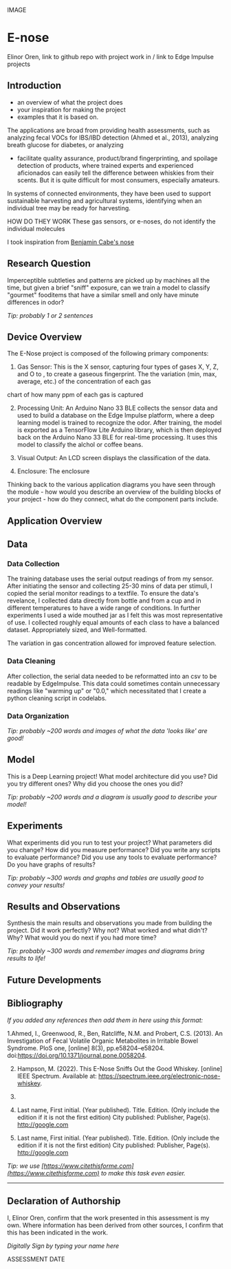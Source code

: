 IMAGE 

# E-nose 

Elinor Oren, link to github repo with project work in / link to Edge Impulse projects

## Introduction
- an overview of what the project does
- your inspiration for making the project 
- examples that it is based on.

The applications are broad from providing health assessments, such as analyzing fecal VOCs for IBS/IBD detection (Ahmed et al., 2013), analyzing breath glucose for diabetes, or analyzing 

- facilitate quality assurance, product/brand fingerprinting, and spoilage detection of products, where trained experts and experienced aficionados can easily tell the difference between whiskies from their scents. But it is quite difficult for most consumers, especially amateurs.

In systems of connected environments, they have been used to support sustainable harvesting and agricultural systems, identifying when an individual tree may be ready for harvesting.

HOW DO THEY WORK
These gas sensors, or e-noses, do not identify the individual molecules 


I took inspiration from [Benjamin Cabe's nose](https://blog.benjamin-cabe.com/2021/08/03/how-i-built-a-connected-artificial-nose)

## Research Question
Imperceptible subtleties and patterns are picked up by machines all the time, but given a brief "sniff" exposure, can we train a model to classify "gourmet" fooditems that have a similar smell and only have minute differences in odor? 

*Tip: probably 1 or 2 sentences*

## Device Overview
The E-Nose project is composed of the following primary components:

1. Gas Sensor: This is the X sensor, capturing four types of gases X, Y, Z, and O to , to create a gaseous fingerprint. The the variation (min, max, average, etc.) of the concentration of each gas

chart of how many ppm of each gas is captured

2. Processing Unit: An Arduino Nano 33 BLE collects the sensor data and used to build a database on the Edge Impulse platform, where a deep learning model is trained to recognize the odor. After training, the model is exported as a TensorFlow Lite Arduino library, which is then deployed back on the Arduino Nano 33 BLE for real-time processing. It uses this model to classify the alchol or coffee beans.

3. Visual Output: An LCD screen displays the classification of the data.
   
4. Enclosure: The enclosure 

Thinking back to the various application diagrams you have seen through the module - how would you describe an overview of the building blocks of your project - how do they connect, what do the component parts include.

## Application Overview



## Data
### Data Collection

The training database uses the serial output readings of from my sensor. After initiating the sensor and collecting 25-30 mins of data per stimuli, I copied the serial monitor readings to a textfile. To ensure the data's revelance, I collected data directly from bottle and from a cup and in different temperatures to have a wide range of conditions. In further experiments I used a wide mouthed jar as I felt this was most representative of use. I collected roughly equal amounts of each class to have a balanced dataset. Appropriately sized, and Well-formatted. 

The variation in gas concentration allowed for improved feature selection. 

### Data Cleaning

After collection, the serial data needed to be reformatted into an csv to be readable by EdgeImpulse. This data could sometimes contain unnecessary readings like "warming up" or "0.0," which necessitated that I create a python cleaning script in codelabs. 

### Data Organization



*Tip: probably ~200 words and images of what the data 'looks like' are good!*

## Model
This is a Deep Learning project! What model architecture did you use? Did you try different ones? Why did you choose the ones you did?

*Tip: probably ~200 words and a diagram is usually good to describe your model!*

## Experiments
What experiments did you run to test your project? What parameters did you change? How did you measure performance? Did you write any scripts to evaluate performance? Did you use any tools to evaluate performance? Do you have graphs of results? 

*Tip: probably ~300 words and graphs and tables are usually good to convey your results!*

## Results and Observations
Synthesis the main results and observations you made from building the project. Did it work perfectly? Why not? What worked and what didn't? Why? What would you do next if you had more time?  

*Tip: probably ~300 words and remember images and diagrams bring results to life!*

## Future Developments 

## Bibliography
*If you added any references then add them in here using this format:*

1.Ahmed, I., Greenwood, R., Ben, Ratcliffe, N.M. and Probert, C.S. (2013). An Investigation of Fecal Volatile Organic Metabolites in Irritable Bowel Syndrome. PloS one, [online] 8(3), pp.e58204–e58204. doi:https://doi.org/10.1371/journal.pone.0058204.

2. Hampson, M. (2022). This E-Nose Sniffs Out the Good Whiskey. [online] IEEE Spectrum. Available at: https://spectrum.ieee.org/electronic-nose-whiskey.
3. 

4. Last name, First initial. (Year published). Title. Edition. (Only include the edition if it is not the first edition) City published: Publisher, Page(s). http://google.com

5. Last name, First initial. (Year published). Title. Edition. (Only include the edition if it is not the first edition) City published: Publisher, Page(s). http://google.com

*Tip: we use [https://www.citethisforme.com](https://www.citethisforme.com) to make this task even easier.* 

----

## Declaration of Authorship

I, Elinor Oren, confirm that the work presented in this assessment is my own. Where information has been derived from other sources, I confirm that this has been indicated in the work.


*Digitally Sign by typing your name here*

ASSESSMENT DATE
